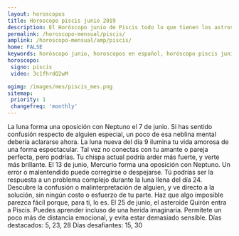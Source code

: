 ```yaml
---
layout: horoscopos
title: Horoscopo piscis junio 2019
description: El Horóscopo junio de Piscis todo lo que tienen los astros preparados para este mes, amor, trabajo, familia. Todo sobre astrologia, tarot, predicciones. Horoscopo gratis en español, predicciones y astrología.
permalink: /horoscopo-mensual/piscis/
amplink: /horoscopo-mensual/amp/piscis/
home: FALSE
keywords: horóscopo junio, horoscopos en español, horóscopo piscis junio , horóscopo esperanza gracia, horoscop, horóscopos gratis, horoscopo piscis, Tarot, Astrologia, Zodíaco, piscis, horoscopo gratis, horoscopo del mes 
horoscopo:
 signo: piscis
 video: 3c1fhrdQ2wM

ogimg: /images/mes/piscis_mes.png
sitemap:
 priority: 1
 changefreq: 'monthly'
---
```



La luna forma una oposición con Neptuno el 7 de junio. Si has sentido confusión respecto de alguien especial, un poco de esa neblina mental debería aclararse ahora. 
La luna nueva del día 9 ilumina tu vida amorosa de una forma espectacular. Tal vez no conectas con tu amante o pareja perfecta, pero podrías. Tu chispa actual podría arder más fuerte, y verte más brillante. 
El 13 de junio, Mercurio forma una oposición con Neptuno. Un error o malentendido puede corregirse o despejarse. 
Tú podrías ser la respuesta a un problema complejo durante la luna llena del día 24. Descubre la confusión o malinterpretación de alguien, y ve directo a la solución, sin ningún costo o esfuerzo de tu parte. Haz que algo imposible parezca fácil porque, para ti, lo es. 
El 25 de junio, el asteroide Quirón entra a Piscis. Puedes aprender incluso de una herida imaginaria. Permítete un poco más de distancia emocional, y evita estar demasiado sensible. 
Días destacados: 5, 23, 28
Días desafiantes: 15, 30